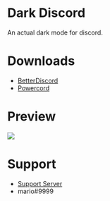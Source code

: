 # Dark Discord
An actual dark mode for discord.

# Downloads
- [BetterDiscord](https://betterdiscord.net/ghdl?id=3132)
- [Powercord](https://github.com/zzzmario/dark-discord/blob/master/Dark%20Discord.rar?raw=true)

# Preview
<img src="https://i.imgur.com/XjXTKPL.png"/>

# Support 
- [Support Server](https://discord.gg/6kB6hFJ)
- mario#9999 

